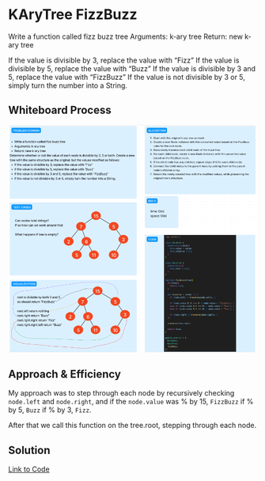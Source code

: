 # KAryTree FizzBuzz

Write a function called fizz buzz tree
Arguments: k-ary tree
Return: new k-ary tree

If the value is divisible by 3, replace the value with “Fizz”
If the value is divisible by 5, replace the value with “Buzz”
If the value is divisible by 3 and 5, replace the value with “FizzBuzz”
If the value is not divisible by 3 or 5, simply turn the number into a String.

## Whiteboard Process

![Whiteboard](./whiteboard.png)

## Approach & Efficiency
<!-- What approach did you take? Why? What is the Big O space/time for this approach? -->

My approach was to step through each node by recursively checking `node.left` and `node.right`, and if the `node.value` was % by 15, `FizzBuzz` if % by 5, `Buzz` if % by 3, `Fizz`.

After that we call this function on the tree.root, stepping through each node.

## Solution
<!-- Show how to run your code, and examples of it in action -->

[Link to Code](./index.js)
